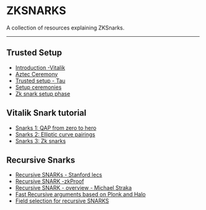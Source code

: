 # ZKSNARKS

A collection of resources explaining ZKSnarks.

---

## Trusted Setup

- [Introduction -Vitalik](https://vitalik.eth.limo/2022/03/14/trustedsetup.html)
- [Aztec Ceremony](https://medium.com/aztec-protocol/aztec-how-the-ceremony-works-9f021cf190d0)
- [Trusted setup - Tau](https://zeroknowledge.fm/the-power-of-tau-or-how-i-learned-to-stop-worrying-and-love-the-setup/)
- [Setup ceremonies](https://zkproof.org/2021/06/30/setup-ceremonies/)
- [Zk snark setup phase](https://medium.com/qed-it/diving-into-the-snarks-setup-phase-b7660242a0d7)

## Vitalik Snark tutorial

- [Snarks 1: QAP from zero to hero](https://medium.com/@VitalikButerin/quadratic-arithmetic-programs-from-zero-to-hero-f6d558cea649)
- [Snarks 2: Elliptic curve pairings](https://medium.com/@VitalikButerin/exploring-elliptic-curve-pairings-c73c1864e627)
- [Snarks 3: Zk snarks](https://medium.com/@VitalikButerin/zk-snarks-under-the-hood-b33151a013f6)

## Recursive Snarks

- [Recursive SNARKs - Stanford lecs](https://cs251.stanford.edu/lectures/lecture18.pdf)
- [Recursive SNARK -zkProof](https://zkproof.org/2020/06/08/recursive-snarks/)
- [Recursive SNARK - overview - Michael Straka](https://www.michaelstraka.com/posts/recursivesnarks/)
- [Fast Recursive arguments based on Plonk and Halo](https://mirprotocol.org/blog/Fast-recursive-arguments-based-on-Plonk-and-Halo)
- [Field selection for recursive SNARKS](https://medium.com/delendum/field-selection-for-recursive-snarks-726ad56c3a3c)
<!-- - [ZKsnark aggregation - Delendum](broken-link:https://delendum.xyz/2022/11/22/zk-snark-aggregation.html) -->
